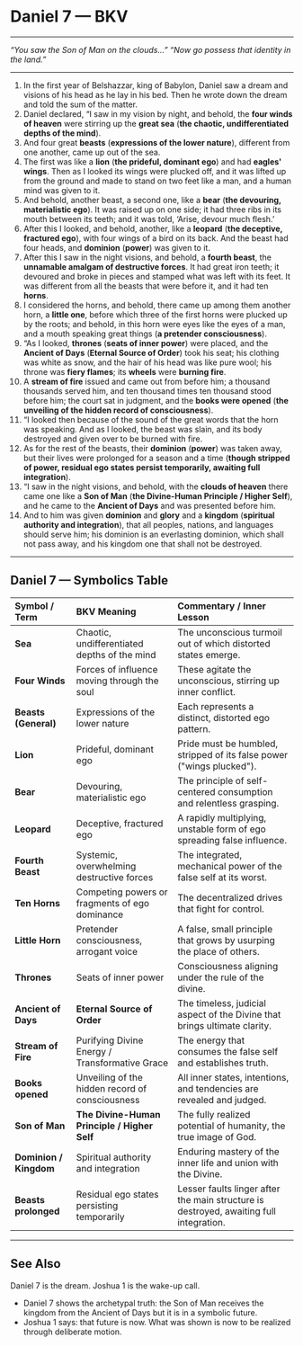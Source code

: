 
# Daniel 7 — BKV

---  

_“You saw the Son of Man on the clouds…”_
_“Now go possess that identity in the land.”_

---  

1. In the first year of Belshazzar, king of Babylon, Daniel saw a dream and visions of his head as he lay in his bed. Then he wrote down the dream and told the sum of the matter.  
2. Daniel declared, “I saw in my vision by night, and behold, the **four winds of heaven** were stirring up the **great sea** (**the chaotic, undifferentiated depths of the mind**).  
3. And four great **beasts** (**expressions of the lower nature**), different from one another, came up out of the sea.  
4. The first was like a **lion** (**the prideful, dominant ego**) and had **eagles' wings**. Then as I looked its wings were plucked off, and it was lifted up from the ground and made to stand on two feet like a man, and a human mind was given to it.  
5. And behold, another beast, a second one, like a **bear** (**the devouring, materialistic ego**). It was raised up on one side; it had three ribs in its mouth between its teeth; and it was told, ‘Arise, devour much flesh.’  
6. After this I looked, and behold, another, like a **leopard** (**the deceptive, fractured ego**), with four wings of a bird on its back. And the beast had four heads, and **dominion** (**power**) was given to it.  
7. After this I saw in the night visions, and behold, a **fourth beast**, the **unnamable amalgam of destructive forces**. It had great iron teeth; it devoured and broke in pieces and stamped what was left with its feet. It was different from all the beasts that were before it, and it had ten **horns**.  
8. I considered the horns, and behold, there came up among them another horn, a **little one**, before which three of the first horns were plucked up by the roots; and behold, in this horn were eyes like the eyes of a man, and a mouth speaking great things (**a pretender consciousness**).  
9. “As I looked, **thrones** (**seats of inner power**) were placed, and the **Ancient of Days** (**Eternal Source of Order**) took his seat; his clothing was white as snow, and the hair of his head was like pure wool; his throne was **fiery flames**; its **wheels** were **burning fire**.  
10. A **stream of fire** issued and came out from before him; a thousand thousands served him, and ten thousand times ten thousand stood before him; the court sat in judgment, and the **books were opened** (**the unveiling of the hidden record of consciousness**).  
11. “I looked then because of the sound of the great words that the horn was speaking. And as I looked, the beast was slain, and its body destroyed and given over to be burned with fire.  
12. As for the rest of the beasts, their **dominion** (**power**) was taken away, but their lives were prolonged for a season and a time (**though stripped of power, residual ego states persist temporarily, awaiting full integration**).  
13. “I saw in the night visions, and behold, with the **clouds of heaven** there came one like a **Son of Man** (**the Divine-Human Principle / Higher Self**), and he came to the **Ancient of Days** and was presented before him.  
14. And to him was given **dominion** and **glory** and a **kingdom** (**spiritual authority and integration**), that all peoples, nations, and languages should serve him; his dominion is an everlasting dominion, which shall not pass away, and his kingdom one that shall not be destroyed.  

___

## Daniel 7 — Symbolics Table

| Symbol / Term | BKV Meaning | Commentary / Inner Lesson |
| :--- | :--- | :--- |
| **Sea** | Chaotic, undifferentiated depths of the mind | The unconscious turmoil out of which distorted states emerge. |
| **Four Winds** | Forces of influence moving through the soul | These agitate the unconscious, stirring up inner conflict. |
| **Beasts (General)** | Expressions of the lower nature | Each represents a distinct, distorted ego pattern. |
| **Lion** | Prideful, dominant ego | Pride must be humbled, stripped of its false power ("wings plucked"). |
| **Bear** | Devouring, materialistic ego | The principle of self-centered consumption and relentless grasping. |
| **Leopard** | Deceptive, fractured ego | A rapidly multiplying, unstable form of ego spreading false influence. |
| **Fourth Beast** | Systemic, overwhelming destructive forces | The integrated, mechanical power of the false self at its worst. |
| **Ten Horns** | Competing powers or fragments of ego dominance | The decentralized drives that fight for control. |
| **Little Horn** | Pretender consciousness, arrogant voice | A false, small principle that grows by usurping the place of others. |
| **Thrones** | Seats of inner power | Consciousness aligning under the rule of the divine. |
| **Ancient of Days** | **Eternal Source of Order** | The timeless, judicial aspect of the Divine that brings ultimate clarity. |
| **Stream of Fire** | Purifying Divine Energy / Transformative Grace | The energy that consumes the false self and establishes truth. |
| **Books opened** | Unveiling of the hidden record of consciousness | All inner states, intentions, and tendencies are revealed and judged. |
| **Son of Man** | **The Divine-Human Principle / Higher Self** | The fully realized potential of humanity, the true image of God. |
| **Dominion / Kingdom** | Spiritual authority and integration | Enduring mastery of the inner life and union with the Divine. |
| **Beasts prolonged** | Residual ego states persisting temporarily | Lesser faults linger after the main structure is destroyed, awaiting full integration. |

---

## See Also

Daniel 7 is the dream. Joshua 1 is the wake-up call.
- Daniel 7 shows the archetypal truth: the Son of Man receives the kingdom from the Ancient of Days but it is in a symbolic future.
- Joshua 1 says: that future is now. What was shown is now to be realized through deliberate motion.


